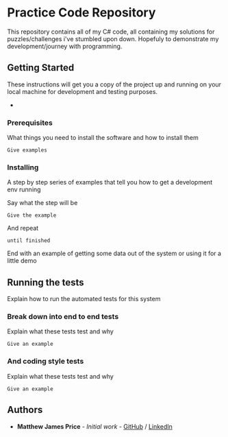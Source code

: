 # Practice Code Repository

This repository contains all of my C# code, all containing my solutions for puzzles/challenges i've stumbled upon down. Hopefuly to demonstrate my development/journey with programming. 

## Getting Started

These instructions will get you a copy of the project up and running on your local machine for development and testing purposes. 

-

### Prerequisites

What things you need to install the software and how to install them

```
Give examples
```

### Installing

A step by step series of examples that tell you how to get a development env running

Say what the step will be

```
Give the example
```

And repeat

```
until finished
```

End with an example of getting some data out of the system or using it for a little demo

## Running the tests

Explain how to run the automated tests for this system

### Break down into end to end tests

Explain what these tests test and why

```
Give an example
```

### And coding style tests

Explain what these tests test and why

```
Give an example
```

## Authors

* **Matthew James Price** - *Initial work* - [GitHub](https://github.com/Matteries) / [LinkedIn](https://www.linkedin.com/in/matthew-price-96a32a151/)
